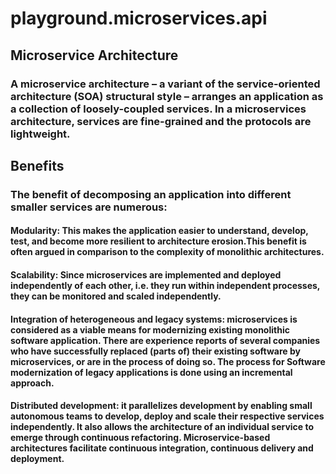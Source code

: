 # playground.microservices.api

## Microservice Architecture

### A microservice architecture – a variant of the service-oriented architecture (SOA) structural style – arranges an application as a collection of loosely-coupled services. In a microservices architecture, services are fine-grained and the protocols are lightweight.

## Benefits

### The benefit of decomposing an application into different smaller services are numerous:

#### Modularity: This makes the application easier to understand, develop, test, and become more resilient to architecture erosion.This benefit is often argued in comparison to the complexity of monolithic architectures.
#### Scalability: Since microservices are implemented and deployed independently of each other, i.e. they run within independent processes, they can be monitored and scaled independently.
#### Integration of heterogeneous and legacy systems: microservices is considered as a viable means for modernizing existing monolithic software application. There are experience reports of several companies who have successfully replaced (parts of) their existing software by microservices, or are in the process of doing so. The process for Software modernization of legacy applications is done using an incremental approach.
#### Distributed development: it parallelizes development by enabling small autonomous teams to develop, deploy and scale their respective services independently. It also allows the architecture of an individual service to emerge through continuous refactoring. Microservice-based architectures facilitate continuous integration, continuous delivery and deployment.
